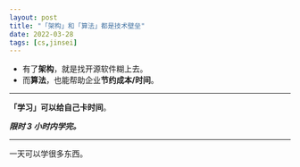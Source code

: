 ```yaml
---
layout: post
title: "「架构」和「算法」都是技术壁垒"
date: 2022-03-28
tags: [cs,jinsei]
---
```


- 有了**架构**，就是找开源软件糊上去。
- 而**算法**，也能帮助企业**节约成本/时间**。

---

**「学习」**可以给自己**卡时间**。

***限时 3 小时内学完。***

---

一天可以学很多东西。
